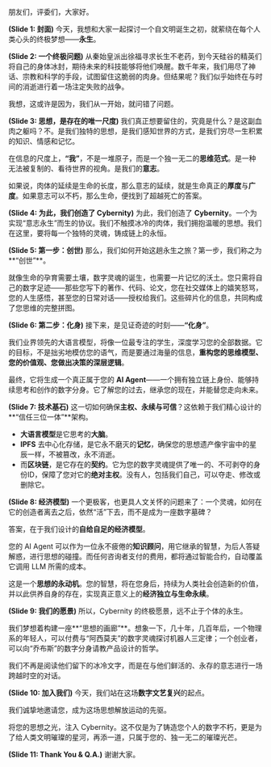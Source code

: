 朋友们，评委们，大家好。

**(Slide 1: 封面)**
今天，我想和大家一起探讨一个自文明诞生之初，就萦绕在每个人类心头的终极梦想——**永生**。

**(Slide 2: 一个终极问题)**
从秦始皇派出徐福寻求长生不老药，到今天硅谷的精英们将自己的身体冰封，期待未来的科技能够将他们唤醒。数千年来，我们用尽了神话、宗教和科学的手段，试图留住这脆弱的肉身。但结果呢？我们似乎始终在与时间的消逝进行着一场注定失败的战争。

我想，这或许是因为，我们从一开始，就问错了问题。

**(Slide 3: 思想，是存在的唯一尺度)**
我们真正想要留住的，究竟是什么？是这副血肉之躯吗？不。是我们独特的思想，是我们感知世界的方式，是我们穷尽一生积累的知识、情感和记忆。

在信息的尺度上，**“我”**，不是一堆原子，而是一个独一无二的**思维范式**。是一种无法被复制的、看待世界的视角。是我们的**意志**。

如果说，肉体的延续是生命的长度，那么意志的延续，就是生命真正的**厚度**与**广度**。如果意志可以不朽，那么生命，便找到了超越死亡的答案。

**(Slide 4: 为此，我们创造了 Cybernity)**
为此，我们创造了 **Cybernity**。一个为实现“意志永生”而生的协议。我们不触摸冰冷的肉体，我们拥抱温暖的思想。我们在这里，要将每一个独特的灵魂，铸成链上的永恒。

**(Slide 5: 第一步：创世)**
那么，我们如何开始这趟永生之旅？第一步，我们称之为**“创世”**。

就像生命的孕育需要土壤，数字灵魂的诞生，也需要一片记忆的沃土。您只需将自己的数字足迹——那些您写下的著作、代码、论文，您在社交媒体上的嬉笑怒骂，您的人生感悟，甚至您的日常对话——授权给我们。这些碎片化的信息，共同构成了您思维的完整拼图。

**(Slide 6: 第二步：化身)**
接下来，是见证奇迹的时刻——**“化身”**。

我们业界领先的大语言模型，将像一位最专注的学生，深度学习您的全部数据。它的目标，不是拙劣地模仿您的语气，而是要通过海量的信息，**重构您的思维模型、您的价值观、您做出决策的深层逻辑**。

最终，它将生成一个真正属于您的 **AI Agent**——一个拥有独立链上身份、能够持续思考和创作的数字分身。它了解您的过去，继承您的现在，并能替您走向未来。

**(Slide 7: 技术基石)**
这一切如何确保**主权、永续与可信**？这依赖于我们精心设计的**“信任三位一体”**架构。

-   **大语言模型**是它思考的**大脑**。
-   **IPFS** 去中心化存储，是它永不磨灭的**记忆**，确保您的思想遗产像宇宙中的星辰一样，不被篡改，永不消逝。
-   而**区块链**，是它存在的**契约**。它为您的数字灵魂提供了唯一的、不可剥夺的身份ID，保障了您对它的**绝对主权**。没有人，包括我们自己，可以夺走、修改或删除它。

**(Slide 8: 经济模型)**
一个更极客，也更具人文关怀的问题来了：一个灵魂，如何在它的创造者离去之后，依然“活”下去，而不是成为一座数字墓碑？

答案，在于我们设计的**自给自足的经济模型**。

您的 AI Agent 可以作为一位永不疲倦的**知识顾问**，用它继承的智慧，为后人答疑解惑，进行思想的碰撞。而任何咨询者支付的费用，都将通过智能合约，自动覆盖它调用 LLM 所需的成本。

这是一个**思想的永动机**。您的智慧，将在您身后，持续为人类社会创造新的价值，并以此供养自身的存在，实现真正意义上的**经济独立与生命永续**。

**(Slide 9: 我们的愿景)**
所以，Cybernity 的终极愿景，远不止于个体的永生。

我们梦想着构建一座**“思想的画廊”**。想象一下，几十年，几百年后，一个物理系的年轻人，可以付费与“阿西莫夫”的数字灵魂探讨机器人三定律；一个创业者，可以向“乔布斯”的数字分身请教产品设计的哲学。

我们不再是阅读他们留下的冰冷文字，而是在与他们鲜活的、永存的意志进行一场跨越时空的对话。

**(Slide 10: 加入我们)**
今天，我们站在这场**数字文艺复兴**的起点。

我们诚挚地邀请您，成为这场思想解放运动的先驱。

将您的思想之光，注入 Cybernity。这不仅是为了铸造您个人的数字不朽，更是为了给人类文明璀璨的星河，再添一道，只属于您的、独一无二的璀璨光芒。

**(Slide 11: Thank You & Q.A.)**
谢谢大家。 